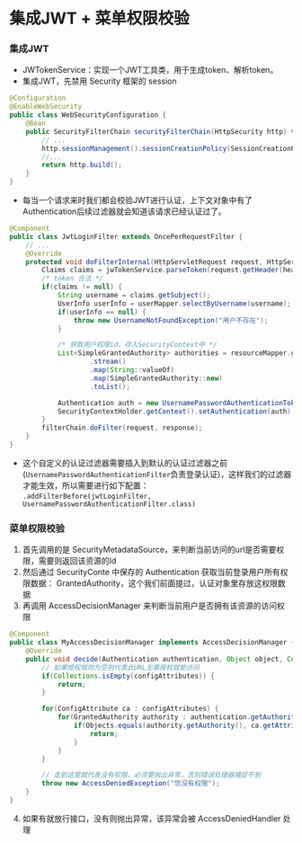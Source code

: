 # 集成JWT + 菜单权限校验

### 集成JWT

* JWTokenService：实现一个JWT工具类，用于生成token、解析token。
* 集成JWT，先禁用 Security 框架的 session
```java
@Configuration
@EnableWebSecurity
public class WebSecurityConfiguration {
    @Bean
    public SecurityFilterChain securityFilterChain(HttpSecurity http) throws Exception{
        // ...
        http.sessionManagement().sessionCreationPolicy(SessionCreationPolicy.STATELESS);
        //...
        return http.build();
    }
}
```

* 每当一个请求来时我们都会校验JWT进行认证，上下文对象中有了Authentication后续过滤器就会知道该请求已经认证过了。

```java
@Component
public class JwtLoginFilter extends OncePerRequestFilter {
    // ...
    @Override
    protected void doFilterInternal(HttpServletRequest request, HttpServletResponse response, FilterChain filterChain) throws ServletException, IOException {
        Claims claims = jwTokenService.parseToken(request.getHeader(header));
        /* token 合法 */
        if(claims != null) {
            String username = claims.getSubject();
            UserInfo userInfo = userMapper.selectByUsername(username);
            if(userInfo == null) {
                throw new UsernameNotFoundException("用户不存在");
            }

            /* 获取用户权限id，存入SecurityContext中 */
            List<SimpleGrantedAuthority> authorities = resourceMapper.getIdsByUserId(userInfo.getId())
                    .stream()
                    .map(String::valueOf)
                    .map(SimpleGrantedAuthority::new)
                    .toList();

            Authentication auth = new UsernamePasswordAuthenticationToken(userInfo, userInfo.getPassword(), authorities);
            SecurityContextHolder.getContext().setAuthentication(auth);
        }
        filterChain.doFilter(request, response);
    }
}
```

* 这个自定义的认证过滤器需要插入到默认的认证过滤器之前(`UsernamePasswordAuthenticationFilter`负责登录认证)，这样我们的过滤器才能生效，所以需要进行如下配置：  
`.addFilterBefore(jwtLoginFilter, UsernamePasswordAuthenticationFilter.class)`


### 菜单权限校验

1. 首先调用的是 SecurityMetadataSource，来判断当前访问的url是否需要权限，需要则返回该资源的Id
2. 然后通过 SecurityConte 中保存的 Authentication 获取当前登录用户所有权限数据： GrantedAuthority，这个我们前面提过，认证对象里存放这权限数据
3. 再调用 AccessDecisionManager 来判断当前用户是否拥有该资源的访问权限
```java
@Component
public class MyAccessDecisionManager implements AccessDecisionManager {
    @Override
    public void decide(Authentication authentication, Object object, Collection<ConfigAttribute> configAttributes) throws AccessDeniedException, InsufficientAuthenticationException {
        // 如果授权规则为空则代表此URL无需授权就能访问
        if(Collections.isEmpty(configAttributes)) {
            return;
        }

        for(ConfigAttribute ca : configAttributes) {
            for(GrantedAuthority authority : authentication.getAuthorities()) {
                if(Objects.equals(authority.getAuthority(), ca.getAttribute())) {
                    return;
                }
            }
        }

        // 走到这里就代表没有权限，必须要抛出异常，否则错误处理器捕捉不到
        throw new AccessDeniedException("您没有权限");
    }
}
```
4. 如果有就放行接口，没有则抛出异常，该异常会被 AccessDeniedHandler 处理



